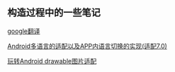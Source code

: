 ## 构造过程中的一些笔记

[google翻译](https://translate.google.cn/#view=home&op=translate&sl=zh-CN&tl=en&text=%E7%AC%94%E8%AE%B0)

[Android多语言的适配以及APP内语言切换的实现(适配7.0)](https://blog.csdn.net/sinat_35721133/article/details/78327111)

[玩转Android drawable图片适配](https://blog.csdn.net/myoungmeng/article/details/54090891)

[]()
